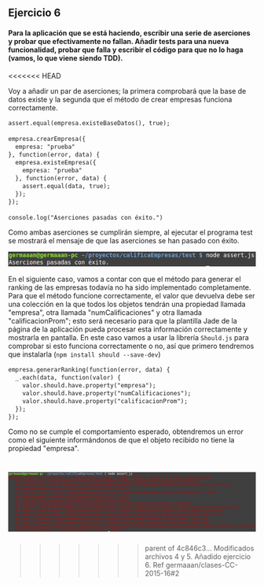 ## Ejercicio 6

#### Para la aplicación que se está haciendo, escribir una serie de aserciones y probar que efectivamente no fallan. Añadir tests para una nueva funcionalidad, probar que falla y escribir el código para que no lo haga (vamos, lo que viene siendo TDD).
<<<<<<< HEAD

Voy a añadir un par de aserciones; la primera comprobará que la base de datos existe y la segunda que el método de crear empresas funciona correctamente.

```
assert.equal(empresa.existeBaseDatos(), true);

empresa.crearEmpresa({
  empresa: "prueba"
}, function(error, data) {
  empresa.existeEmpresa({
    empresa: "prueba"
  }, function(error, data) {
    assert.equal(data, true);
  });
});

console.log("Aserciones pasadas con éxito.")
```

Como ambas aserciones se cumplirán siempre, al ejecutar el programa test se mostrará el mensaje de que las aserciones se han pasado con éxito.

![eje06_img01](img/eje06_img01.png)

En el siguiente caso, vamos a contar con que el método para generar el ranking de las empresas todavía no ha sido implementado completamente. Para que el método funcione correctamente, el valor que devuelva debe ser una colección en la que todos los objetos tendrán una propiedad llamada "empresa", otra llamada "numCalificaciones" y otra llamada "calificacionProm"; esto será necesario para que la plantilla Jade de la página de la aplicación pueda procesar esta información correctamente y mostrarla en pantalla. En este caso vamos a usar la librería `Should.js` para comprobar si esto funciona correctamente o no, así que primero tendremos que instalarla (`npm install should --save-dev`)

```
empresa.generarRanking(function(error, data) {
  _.each(data, function(valor) {
    valor.should.have.property("empresa");
    valor.should.have.property("numCalificaciones");
    valor.should.have.property("calificacionProm");
  });
});
```

Como no se cumple el comportamiento esperado, obtendremos un error como el siguiente informándonos de que el objeto recibido no tiene la propiedad "empresa".

![eje06_img02](img/eje06_img02.png)
=======
>>>>>>> parent of 4c846c3... Modificados archivos 4 y 5. Añadido ejercicio 6. Ref germaaan/clases-CC-2015-16#2
